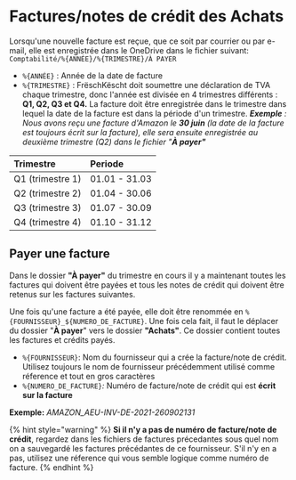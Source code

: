 # Factures/notes de crédit des Achats

Lorsqu'une nouvelle facture est reçue, que ce soit par courrier ou par e-mail, elle est enregistrée dans le OneDrive dans le fichier suivant: `Comptabilité/%{ANNÉE}/%{TRIMESTRE}/À PAYER`

* `%{ANNÉE}` : Année de la date de facture
* `%{TRIMESTRE}` : FrëschKëscht doit soumettre une déclaration de TVA chaque trimestre, donc l'année est divisée en 4 trimestres différents : **Q1, Q2, Q3 et Q4.** La facture doit être enregistrée dans le trimestre dans lequel la date de la facture est dans la période d'un trimestre.  _**Exemple** : Nous avons reçu une facture d'Amazon le **30 juin** \(la date de la facture est toujours écrit sur la facture\), elle sera ensuite enregistrée au deuxième trimestre \(Q2\) dans le fichier "**À payer"**_

| Trimestre | Periode |
| :--- | :--- |
| Q1 \(trimestre 1\) | 01.01 - 31.03 |
| Q2 \(trimestre 2\) | 01.04 - 30.06 |
| Q3 \(trimestre 3\) | 01.07 - 30.09 |
| Q4 \(trimestre 4\) | 01.10 - 31.12 |

## Payer une facture

Dans le dossier **"À payer"** du trimestre en cours il y a maintenant toutes les factures qui doivent être payées et tous les notes de crédit qui doivent être retenus sur les factures suivantes. 

Une fois qu'une facture a été payée, elle doit être renommée en `%{FOURNISSEUR}_${NUMERO_DE_FACTURE}`. Une fois cela fait, il faut le déplacer du dossier "**À payer**" vers le dossier **"Achats"**. Ce dossier contient toutes les factures et crédits payés.

* `%{FOURNISSEUR}`: Nom du fournisseur qui a crée la facture/note de crédit. Utilisez toujours le nom de fournisseur précédemment utilisé comme réference et tout en gros caractères
* `%{NUMERO_DE_FACTURE}`_:_ Numéro de facture/note de crédit qui est **écrit sur la facture** 

**Exemple:** _AMAZON\_AEU-INV-DE-2021-260902131_

{% hint style="warning" %}
**Si il n'y a pas de numéro de facture/note de crédit**, regardez dans les fichiers de factures précedantes sous quel nom on a sauvegardé les factures précédantes de ce fournisseur. S'il n'y en a pas, utilisez une réference qui vous semble logique comme numéro de facture.
{% endhint %}



